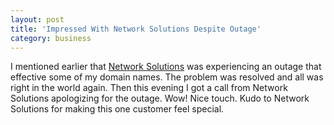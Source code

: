 ```yaml
---
layout: post
title: 'Impressed With Network Solutions Despite Outage'
category: business
---
```


I mentioned earlier that <a href="http://www.networksolutions.com/">Network Solutions</a> was experiencing an outage that effective some of my domain names.  The problem was resolved and all was right in the world again.  Then this evening I got a call from Network Solutions apologizing for the outage.  Wow!  Nice touch.  Kudo to Network Solutions for making this one customer feel special.
